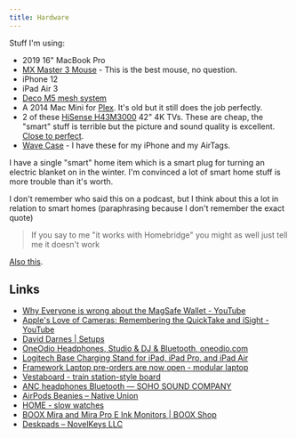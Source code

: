 ```yaml
---
title: Hardware
---
```


Stuff I'm using:

- 2019 16" MacBook Pro
- [MX Master 3 Mouse](https://www.logitech.com/en-gb/products/mice/mx-master-3.910-005694.html) - This is the best mouse, no question.
- iPhone 12
- iPad Air 3
- [Deco M5 mesh system](https://www.tp-link.com/uk/home-networking/deco/deco-m5/#deco)
- A 2014 Mac Mini for [Plex](https://www.plex.tv/). It's old but it still does the job perfectly.
- 2 of these [HiSense H43M3000](https://www.displayspecifications.com/en/model/5e5b5fd) 42" 4K TVs. These are cheap, the "smart" stuff is terrible but the picture and sound quality is excellent. [Close to perfect](https://rknight.me/getting-closer-to-the-perfect-tv/).
- [Wave Case](https://www.wavecase.co.uk) - I have these for my iPhone and my AirTags.

I have a single "smart" home item which is a smart plug for turning an electric blanket on in the winter. I'm convinced a lot of smart home stuff is more trouble than it's worth. 

I don't remember who said this on a podcast, but I think about this a lot in relation to smart homes (paraphrasing because I don't remember the exact quote)

> If you say to me "it works with Homebridge" you might as well just tell me it doesn't work

[Also this](https://smarthomedumbhomeowner.tumblr.com/).

## Links

- [Why Everyone is wrong about the MagSafe Wallet - YouTube](https://www.youtube.com/watch?v=7A3i1DX8caE)
- [Apple's Love of Cameras: Remembering the QuickTake and iSight - YouTube](https://www.youtube.com/watch?v=O9fWMTQv6-Q)
- [David Darnes | Setups](https://setups.co/posts/david-darnes)
- [OneOdio Headphones, Studio & DJ & Bluetooth, oneodio.com](https://www.oneodio.com/)
- [Logitech Base Charging Stand for iPad, iPad Pro, and iPad Air](https://www.logitech.com/en-us/products/ipad-accessories/base-ipad-pro-stand.939-001454.html)
- [Framework Laptop pre-orders are now open - modular laptop](https://frame.work/)
- [Vestaboard - train station-style board](https://uk.vestaboard.com/products/vestaboard)
- [ANC headphones Bluetooth — SOHO SOUND COMPANY](https://www.sohosoundcompany.com/shop/p/soho45s)
- [AirPods Beanies – Native Union](https://www.nativeunion.com/products/airpods-beanies)
- [HOME - slow watches](https://uk.slow-watches.com/)
- [BOOX Mira and Mira Pro E Ink Monitors | BOOX Shop](https://shop.boox.com/products/mira)
- [Deskpads – NovelKeys LLC](https://novelkeys.com/collections/deskpads)